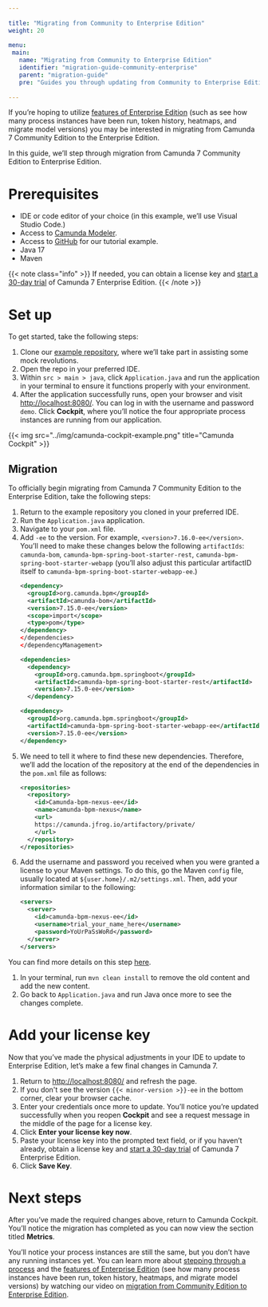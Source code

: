 ```yaml
---
 
title: "Migrating from Community to Enterprise Edition"
weight: 20
 
menu:
 main:
   name: "Migrating from Community to Enterprise Edition"
   identifier: "migration-guide-community-enterprise"
   parent: "migration-guide"
   pre: "Guides you through updating from Community to Enterprise Edition."
 
---
```


If you’re hoping to utilize [features of Enterprise Edition](https://camunda.com/enterprise/) (such as see how many process instances have been run, token history, heatmaps, and migrate model versions) you may be interested in migrating from Camunda 7 Community Edition to the Enterprise Edition.

In this guide, we’ll step through migration from Camunda 7 Community Edition to Enterprise Edition.

# Prerequisites

- IDE or code editor of your choice (in this example, we’ll use Visual Studio Code.)
- Access to [Camunda Modeler](https://camunda.com/download/modeler/).
- Access to [GitHub](https://github.com/camunda-community-hub/Camunda-7-Spring-Boot-Tutorial-Lafayette) for our tutorial example.
- Java 17
- Maven

{{< note class="info" >}}
If needed, you can obtain a license key and [start a 30-day trial](https://camunda.com/download/enterprise/) of Camunda 7 Enterprise Edition.
{{< /note >}}

# Set up

To get started, take the following steps:

1. Clone our [example repository](https://github.com/camunda-community-hub/Camunda-7-Spring-Boot-Tutorial-Lafayette), where we’ll take part in assisting some mock revolutions.
2. Open the repo in your preferred IDE.
3. Within `src > main > java`, click `Application.java` and run the application in your terminal to ensure it functions properly with your environment.
4. After the application successfully runs, open your browser and visit [http://localhost:8080/](http://localhost:8080/). You can log in with the username and password `demo`.
Click **Cockpit**, where you’ll notice the four appropriate process instances are running from our application.

{{< img src="../img/camunda-cockpit-example.png" title="Camunda Cockpit" >}}

## Migration

To officially begin migrating from Camunda 7 Community Edition to the Enterprise Edition, take the following steps:

1. Return to the example repository you cloned in your preferred IDE.
2. Run the `Application.java` application.
3. Navigate to your `pom.xml` file.
4. Add `-ee` to the version. For example, `<version>7.16.0-ee</version>`. You’ll need to make these changes below the following `artifactIds`: `camunda-bom`, `camunda-bpm-spring-boot-starter-rest`, `camunda-bpm-spring-boot-starter-webapp` (you’ll also adjust this particular artifactID itself to `camunda-bpm-spring-boot-starter-webapp-ee`.)
    ```xml
    <dependency>
      <groupId>org.camunda.bpm</groupId>
      <artifactId>camunda-bom</artifactId>
      <version>7.15.0-ee</version>
      <scope>import</scope>
      <type>pom</type>
    </dependency>
    </dependencies>
    </dependencyManagement>
    
    <dependencies>
      <dependency>
        <groupId>org.camunda.bpm.springboot</groupId>
        <artifactId>camunda-bpm-spring-boot-starter-rest</artifactId>
        <version>7.15.0-ee</version>
      </dependency>
    
    <dependency>
      <groupId>org.camunda.bpm.springboot</groupId>
      <artifactId>camunda-bpm-spring-boot-starter-webapp-ee</artifactId>
      <version>7.15.0-ee</version>
    </dependency>
    ```
5. We need to tell it where to find these new dependencies. Therefore, we’ll add the location of the repository at the end of the dependencies in the `pom.xml` file as follows:
    ```xml
    <repositories>
      <repository>
        <id>Camunda-bpm-nexus-ee</id>
        <name>camunda-bpm-nexus</name>
        <url>
        https://camunda.jfrog.io/artifactory/private/
        </url>
      </repository>
    </repositories>
    ```
6. Add the username and password you received when you were granted a license to your Maven settings. To do this, go the Maven `config` file, usually located at `${user.home}/.m2/settings.xml`. Then, add your information similar to the following:
    ```xml
    <servers>
      <server>
        <id>camunda-bpm-nexus-ee</id>
        <username>trial_your_name_here</username>
        <password>YoUrPaSsWoRd</password>
      </server>
    </servers>
    ```

You can find more details on this step [here](https://maven.apache.org/settings.html).
1. In your terminal, run `mvn clean install` to remove the old content and add the new content.
2. Go back to `Application.java` and run Java once more to see the changes complete.

# Add your license key

Now that you’ve made the physical adjustments in your IDE to update to Enterprise Edition, let’s make a few final changes in Camunda 7.

1. Return to [http://localhost:8080/](http://localhost:8080/) and refresh the page.
2. If you don't see the version `{{< minor-version >}}-ee` in the bottom corner, clear your browser cache.
3. Enter your credentials once more to update. You’ll notice you’re updated successfully when you reopen **Cockpit** and see a request message in the middle of the page for a license key.
4. Click **Enter your license key now**.
5. Paste your license key into the prompted text field, or if you haven’t already, obtain a license key and [start a 30-day trial](https://camunda.com/download/enterprise/) of Camunda 7 Enterprise Edition.
6. Click **Save Key**.

# Next steps

After you’ve made the required changes above, return to Camunda Cockpit. You’ll notice the migration has completed as you can now view the section titled **Metrics**.

You’ll notice your process instances are still the same, but you don’t have any running instances yet. You can learn more about [stepping through a process](https://youtu.be/8RXUdbGQaEo?t=757) and the [features of Enterprise Edition](https://youtu.be/8RXUdbGQaEo?t=918) (see how many process instances have been run, token history, heatmaps, and migrate model versions) by watching our video on [migration from Community Edition to Enterprise Edition](https://www.youtube.com/watch?v=8RXUdbGQaEo&list=PPSV).
